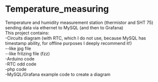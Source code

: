 # Temperature_measuring
Temperature and humidity measurement station (thermistor and SHT 75) sending data via ethernet to MySQL (and then to Grafana)<br />
This project contains:<br />
-Circuits diagram (with RTC, which I do not use, because MySQL has timestamp ability, for offline purposes I deeply recommend it!)<br />
        --like jpg file<br />
       --like fritzing file (fzz)<br />
-Arduino code<br />
-RTC odd code<br />
-php code<br />
-MySQL/Grafana example code to create a diagram<br />
